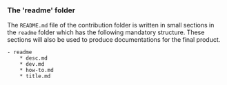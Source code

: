 ### The 'readme' folder

The `README.md` file of the contribution folder is written in small sections in the `readme` folder which has the following mandatory structure. These sections will also be used to produce documentations for the final product.

~~~
- readme
    * desc.md
    * dev.md
    * how-to.md
    * title.md
~~~
